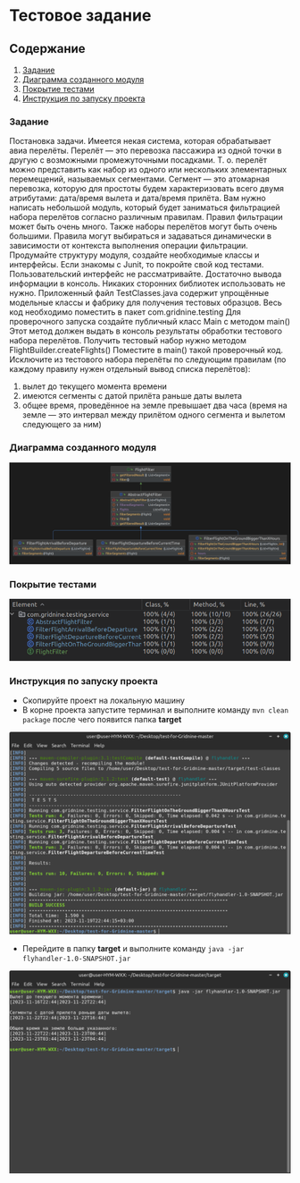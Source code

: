 # Тестовое задание

## Содержание

1. [Задание](#задание)
2. [Диаграмма созданного модуля](#диаграмма-созданного-модуля)
3. [Покрытие тестами](#покрытие-тестами)
4. [Инструкция по запуску проекта](#инструкция-по-запуску-проекта)

### Задание

Постановка задачи.
Имеется некая система, которая обрабатывает авиа перелёты. Перелёт — это перевозка пассажира из одной точки в другую с возможными промежуточными посадками. Т. о. перелёт можно представить как набор из одного или нескольких элементарных перемещений, называемых сегментами. Сегмент — это атомарная перевозка, которую для простоты будем характеризовать всего двумя атрибутами: дата/время вылета и дата/время прилёта.
Вам нужно написать небольшой модуль, который будет заниматься фильтрацией набора перелётов согласно различным правилам. Правил фильтрации может быть очень много. Также наборы перелётов могут быть очень большими. Правила могут выбираться и задаваться динамически в зависимости от контекста выполнения операции фильтрации.
Продумайте структуру модуля, создайте необходимые классы и интерфейсы. Если знакомы с Junit, то покройте свой код тестами. Пользовательский интерфейс не рассматривайте. Достаточно вывода информации в консоль. Никаких сторонних библиотек использовать не нужно.
Приложенный файл TestClasses.java содержит упрощённые модельные классы и фабрику для получения тестовых образцов. Весь код необходимо поместить в пакет com.gridnine.testing
Для проверочного запуска создайте публичный класс Main c методом main() Этот метод должен выдать в консоль результаты обработки тестового набора перелётов. Получить тестовый набор нужно методом FlightBuilder.createFlights()
Поместите в main() такой проверочный код. Исключите из тестового набора перелёты по следующим правилам (по каждому правилу нужен отдельный вывод списка перелётов):
1. вылет до текущего момента времени
2. имеются сегменты с датой прилёта раньше даты вылета
3. общее время, проведённое на земле превышает два часа (время на земле — это интервал между прилётом одного сегмента и вылетом следующего за ним)

### Диаграмма созданного модуля

![diagram.png](src%2Fmain%2Fresources%2Fimage%2Fdiagram.png)

### Покрытие тестами

![tests.png](src%2Fmain%2Fresources%2Fimage%2Ftests.png)

### Инструкция по запуску проекта

* Скопируйте проект на локальную машину
* В корне проекта запустите терминал и выполните команду ``mvn clean package`` после чего появится
  папка **target**

![img_1.png](src%2Fmain%2Fresources%2Fimage%2Fimg_1.png)

* Перейдите в папку **target** и выполните команду  ``java -jar flyhandler-1.0-SNAPSHOT.jar``

![img_2.png](src%2Fmain%2Fresources%2Fimage%2Fimg_2.png)


